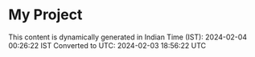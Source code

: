 # My Project

This content is dynamically generated in Indian Time (IST): 2024-02-04 00:26:22 IST
Converted to UTC: 2024-02-03 18:56:22 UTC
